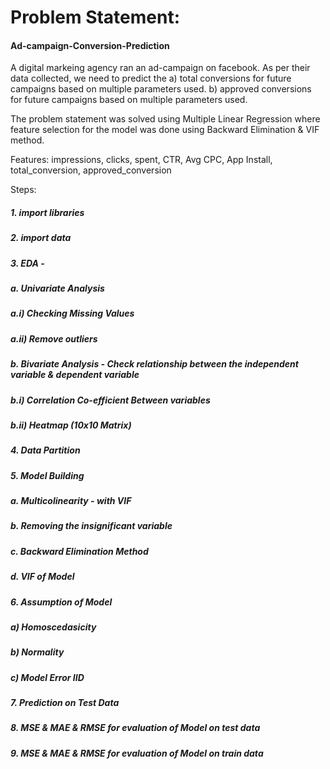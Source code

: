 # Problem Statement:
#### Ad-campaign-Conversion-Prediction
A digital markeing agency ran an ad-campaign on facebook. As per their data collected, we need to predict the 
a) total conversions for future campaigns based on multiple parameters used.
b) approved conversions for future campaigns based on multiple parameters used.

The problem statement was solved using Multiple Linear Regression where feature selection for the model was done using Backward Elimination & VIF method.

Features:
impressions, clicks, spent, CTR, Avg CPC, App Install, total_conversion, approved_conversion    

Steps:
##### 1. import libraries
##### 2. import data
##### 3. EDA - 
##### a. Univariate Analysis
#####    a.i) Checking Missing Values
#####    a.ii) Remove outliers
##### b. Bivariate Analysis - Check relationship between the independent variable & dependent variable
#####    b.i) Correlation Co-efficient Between variables
#####    b.ii) Heatmap (10x10 Matrix)

##### 4. Data Partition
##### 5. Model Building
##### a. Multicolinearity - with VIF
##### b. Removing the insignificant variable
##### c. Backward Elimination Method
##### d. VIF of Model

##### 6. Assumption of Model
##### a) Homoscedasicity
##### b) Normality
##### c) Model Error IID
##### 7. Prediction on Test Data
##### 8. MSE & MAE & RMSE for evaluation of Model on test data
##### 9. MSE & MAE & RMSE for evaluation of Model on train data
